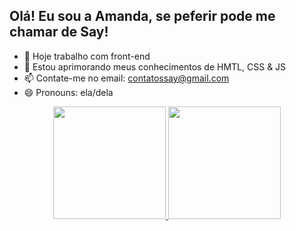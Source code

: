 ## Olá! Eu sou a Amanda, se peferir pode me chamar de Say!

- 🔭 Hoje trabalho com front-end
- 🌱 Estou aprimorando meus conhecimentos de HMTL, CSS & JS
- 📫 Contate-me no email: contatossay@gmail.com
- 😄 Pronouns: ela/dela

<div align="center">
  <a href="https://github.com/saakuya">
  <img height="180em" src="https://github-readme-stats.vercel.app/api?username=saakuya&show_icons=true&theme=dark&title_color=cc477a&clude_all_commits=true&count_private=true"/>
  <img height="180em" src="https://github-readme-stats.vercel.app/api/top-langs/?username=saakuya&layout=compact&langs_count=7&theme=dark&title_color=cc477a"/>
</div>
